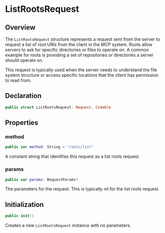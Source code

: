 # ListRootsRequest

## Overview

The `ListRootsRequest` structure represents a request sent from the server to request a list of root URIs from the client in the MCP system. Roots allow servers to ask for specific directories or files to operate on. A common example for roots is providing a set of repositories or directories a server should operate on.

This request is typically used when the server needs to understand the file system structure or access specific locations that the client has permission to read from.

## Declaration

```swift
public struct ListRootsRequest: Request, Codable
```

## Properties

### method

```swift
public var method: String = "roots/list"
```

A constant string that identifies this request as a list roots request.

### params

```swift
public var params: RequestParams?
```

The parameters for the request. This is typically nil for the list roots request.

## Initialization

```swift
public init()
```

Creates a new `ListRootsRequest` instance with no parameters.
